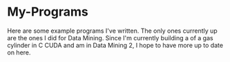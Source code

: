 # My-Programs
Here are some example programs I've written. The only ones currently up are the ones I did for Data Mining. Since I'm currently building a 
of a gas cylinder in C CUDA and am in Data Mining 2, I hope to have more up to date on here.
